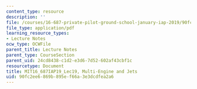 ```yaml
---
content_type: resource
description: ''
file: /courses/16-687-private-pilot-ground-school-january-iap-2019/90fc2ee6869b895ef66a3e3dcdfea2a6_MIT16_687IAP19_Lec19.pdf
file_type: application/pdf
learning_resource_types:
- Lecture Notes
ocw_type: OCWFile
parent_title: Lecture Notes
parent_type: CourseSection
parent_uid: 24cd8438-c1d2-e3d6-7d52-602af43cbf1c
resourcetype: Document
title: MIT16_687IAP19_Lec19, Multi-Engine and Jets
uid: 90fc2ee6-869b-895e-f66a-3e3dcdfea2a6
---
```

